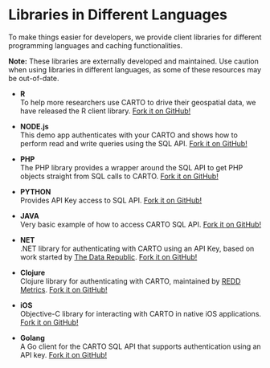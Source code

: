 # Libraries in Different Languages

To make things easier for developers, we provide client libraries for different programming languages and caching functionalities.

**Note:** These libraries are externally developed and maintained. Use caution when using libraries in different languages, as some of these resources may be out-of-date.

- **R**  
  To help more researchers use CARTO to drive their geospatial data, we have released the R client library. [Fork it on GitHub!](https://github.com/Vizzuality/cartodb-r)

- **NODE.js**  
  This demo app authenticates with your CARTO and shows how to perform read and write queries using the SQL API. [Fork it on GitHub!](https://github.com/Vizzuality/cartodb-nodejs)

- **PHP**  
  The PHP library provides a wrapper around the SQL API to get PHP objects straight from SQL calls to CARTO. [Fork it on GitHub!](https://github.com/Vizzuality/cartodbclient-php)

- **PYTHON**  
  Provides API Key access to SQL API. [Fork it on GitHub!](https://github.com/vizzuality/cartodb-python)

- **JAVA**  
  Very basic example of how to access CARTO SQL API. [Fork it on GitHub!](https://github.com/cartodb/cartodb-java-client)

- **NET**  
  .NET library for authenticating with CARTO using an API Key, based on work started by [The Data Republic](http://www.thedatarepublic.com/). [Fork it on GitHub!](https://github.com/thedatarepublic/CartoDBClientDotNET)

- **Clojure**  
  Clojure library for authenticating with CARTO, maintained by [REDD Metrics](http://www.reddmetrics.com/). [Fork it on GitHub!](https://github.com/reddmetrics/cartodb-clj)

- **iOS**  
  Objective-C library for interacting with CARTO in native iOS applications. [Fork it on GitHub!](https://github.com/jmnavarro/cartodb-objectivec-client)

- **Golang**  
  A Go client for the CARTO SQL API that supports authentication using an API key. [Fork it on GitHub!](https://github.com/agonzalezro/cartodb_go)
